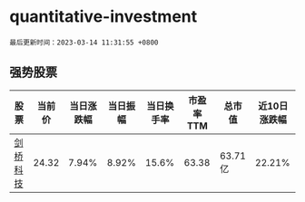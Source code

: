 # quantitative-investment

`最后更新时间：2023-03-14 11:31:55 +0800`

## 强势股票

|股票|当前价|当日涨跌幅|当日振幅|当日换手率|市盈率TTM|总市值|近10日涨跌幅|
|----|----|----|----|----|----|----|----|
|[剑桥科技](https://xueqiu.com/S/SH603083)|24.32|7.94%|8.92%|15.6%|63.38|63.71亿|22.21%|
